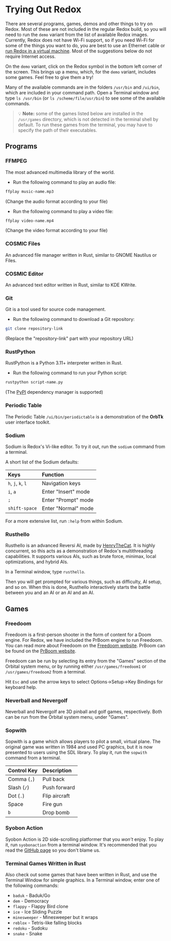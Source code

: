 # Trying Out Redox

There are several programs, games, demos and other things to try on Redox. Most of these are not included in the regular Redox build, so you will need to run the `demo` variant from the list of available Redox images. Currently, Redox does not have Wi-Fi support, so if you need Wi-Fi for some of the things you want to do, you are best to use an Ethernet cable or [run Redox in a virtual machine](./running-vm.md). Most of the suggestions below do not require Internet access.

On the `demo` variant, click on the Redox symbol in the bottom left corner of the screen. This brings up a menu, which, for the `demo` variant, includes some games. Feel free to give them a try!

Many of the available commands are in the folders `/usr/bin` and `/ui/bin`, which are included in your command path. Open a Terminal window and type `ls /usr/bin` (or `ls /scheme/file/usr/bin`) to see some of the available commands.

> 💡 **Note:** some of the games listed below are installed in the `/usr/games` directory, which is not detected in the terminal shell by default. To run these games from the terminal, you may have to specify the path of their executables.

## Programs

### FFMPEG

The most advanced multimedia library of the world.

- Run the following command to play an audio file:

```sh
ffplay music-name.mp3
```

(Change the audio format according to your file)

- Run the following command to play a video file:

```sh
ffplay video-name.mp4
```

(Change the video format according to your file)

### COSMIC Files

An advanced file manager written in Rust, similar to GNOME Nautilus or Files.

### COSMIC Editor

An advanced text editor written in Rust, similar to KDE KWrite.

### Git

Git is a tool used for source code management.

- Run the following command to download a Git repository:

```sh
git clone repository-link
```

(Replace the "repository-link" part with your repository URL)

### RustPython

RustPython is a Python 3.11+ interpreter written in Rust.

- Run the following command to run your Python script:

```sh
rustpython script-name.py
```

(The [PyPI](https://pypi.org/) dependency manager is supported)

### Periodic Table

The Periodic Table `/ui/bin/periodictable` is a demonstration of the **OrbTk** user interface toolkit.

### Sodium

Sodium is Redox's Vi-like editor. To try it out, run the `sodium` command from a terminal.

A short list of the Sodium defaults:

| Keys | Function |
|:---- |:-------- |
| `h`, `j`, `k`, `l` | Navigation keys |
| `i`, `a` | Enter "Insert" mode |
| `;` | Enter "Prompt" mode |
| `shift-space` | Enter "Normal" mode |

For a more extensive list, run `:help` from within Sodium.

### Rusthello

Rusthello is an advanced Reversi AI, made by [HenryTheCat](https://github.com/HenryTheCat). It is highly concurrent, so this acts as a demonstration of Redox's multithreading capabilities. It supports various AIs, such as brute force, minimax, local optimizations, and hybrid AIs.

In a Terminal window, type `rusthello`.

Then you will get prompted for various things, such as difficulty, AI setup, and so on. When this is done, Rusthello interactively starts the battle between you and an AI or an AI and an AI.

## Games

### Freedoom

Freedoom is a first-person shooter in the form of content for a Doom engine. For Redox, we have included the PrBoom engine to run Freedoom. You can read more about Freedoom on the [Freedoom website](https://freedoom.github.io/). PrBoom can be found on the [PrBoom website](https://prboom.sourceforge.net/).

Freedoom can be run by selecting its entry from the "Games" section of the Orbital system menu, or by running either `/usr/games/freedoom1` or `/usr/games/freedoom2` from a terminal.

Hit `Esc` and use the arrow keys to select Options->Setup->Key Bindings for keyboard help.

### Neverball and Nevergolf

Neverball and Nevergolf are 3D pinball and golf games, respectively. Both can be run from the Orbital system menu, under "Games".

### Sopwith

Sopwith is a game which allows players to pilot a small, virtual plane. The original game was written in 1984 and used PC graphics, but it is now presented to users using the SDL library. To play it, run the `sopwith` command from a terminal.

| Control Key | Description |
|:----------- |:----------- |
| Comma (`,`) | Pull back |
| Slash (`/`) | Push forward |
| Dot (`.`) | Flip aircraft |
| Space | Fire gun |
| `b` | Drop bomb |

### Syobon Action

Syobon Action is 2D side-scrolling platformer that you *won't* enjoy. To play it, run `syobonaction` from a terminal window. It's recommended that you read the [GitHub page](https://github.com/angelXwind/OpenSyobonAction) so you don't blame us.

### Terminal Games Written in Rust

Also check out some games that have been written in Rust, and use the Terminal Window for simple graphics. In a Terminal window, enter one of the following commands:

- `baduk` - Baduk/Go
- `dem` - Democracy
- `flappy` - Flappy Bird clone
- `ice` - Ice Sliding Puzzle
- `minesweeper` - Minesweeper but it wraps
- `reblox` - Tetris-like falling blocks
- `redoku` - Sudoku
- `snake` - Snake
